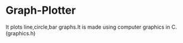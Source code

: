# Graph-Plotter
It plots line,circle,bar graphs.It is made using computer graphics in C.(graphics.h)
